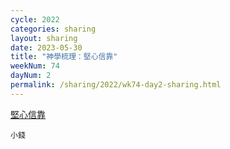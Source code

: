 ```yaml
---
cycle: 2022
categories: sharing
layout: sharing
date: 2023-05-30
title: "神學梳理：堅心信靠"
weekNum: 74
dayNum: 2
permalink: /sharing/2022/wk74-day2-sharing.html
---
```

[堅心信靠](https://eccseattle.github.io/media/sharing/2022/wk074/2023-05-30-bin.m4a)

`小錢`
